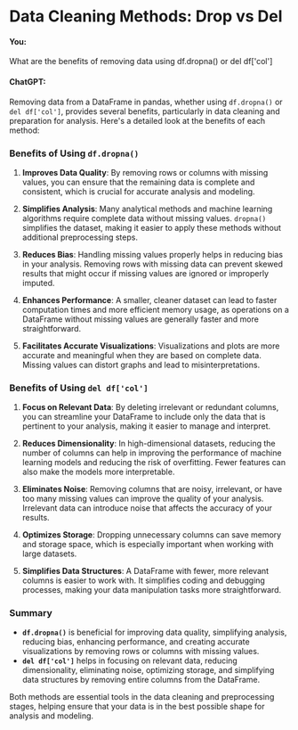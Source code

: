 # Data Cleaning Methods: Drop vs Del

#### You:
What are the benefits of removing data using df.dropna() or del df['col']

#### ChatGPT:
Removing data from a DataFrame in pandas, whether using `df.dropna()` or `del df['col']`, provides several benefits, particularly in data cleaning and preparation for analysis. Here's a detailed look at the benefits of each method:

### Benefits of Using `df.dropna()`

1. **Improves Data Quality**: By removing rows or columns with missing values, you can ensure that the remaining data is complete and consistent, which is crucial for accurate analysis and modeling.

2. **Simplifies Analysis**: Many analytical methods and machine learning algorithms require complete data without missing values. `dropna()` simplifies the dataset, making it easier to apply these methods without additional preprocessing steps.

3. **Reduces Bias**: Handling missing values properly helps in reducing bias in your analysis. Removing rows with missing data can prevent skewed results that might occur if missing values are ignored or improperly imputed.

4. **Enhances Performance**: A smaller, cleaner dataset can lead to faster computation times and more efficient memory usage, as operations on a DataFrame without missing values are generally faster and more straightforward.

5. **Facilitates Accurate Visualizations**: Visualizations and plots are more accurate and meaningful when they are based on complete data. Missing values can distort graphs and lead to misinterpretations.

### Benefits of Using `del df['col']`

1. **Focus on Relevant Data**: By deleting irrelevant or redundant columns, you can streamline your DataFrame to include only the data that is pertinent to your analysis, making it easier to manage and interpret.

2. **Reduces Dimensionality**: In high-dimensional datasets, reducing the number of columns can help in improving the performance of machine learning models and reducing the risk of overfitting. Fewer features can also make the models more interpretable.

3. **Eliminates Noise**: Removing columns that are noisy, irrelevant, or have too many missing values can improve the quality of your analysis. Irrelevant data can introduce noise that affects the accuracy of your results.

4. **Optimizes Storage**: Dropping unnecessary columns can save memory and storage space, which is especially important when working with large datasets.

5. **Simplifies Data Structures**: A DataFrame with fewer, more relevant columns is easier to work with. It simplifies coding and debugging processes, making your data manipulation tasks more straightforward.

### Summary

- **`df.dropna()`** is beneficial for improving data quality, simplifying analysis, reducing bias, enhancing performance, and creating accurate visualizations by removing rows or columns with missing values.
- **`del df['col']`** helps in focusing on relevant data, reducing dimensionality, eliminating noise, optimizing storage, and simplifying data structures by removing entire columns from the DataFrame.

Both methods are essential tools in the data cleaning and preprocessing stages, helping ensure that your data is in the best possible shape for analysis and modeling.

